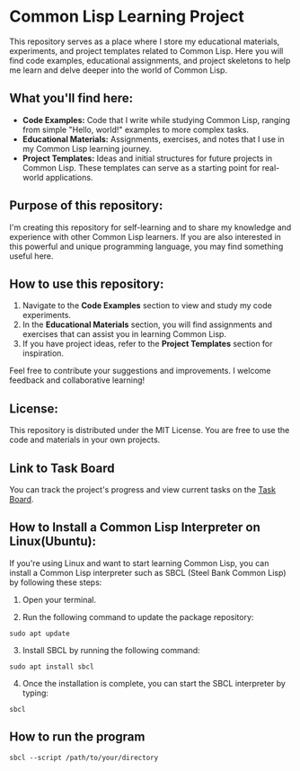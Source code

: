 # Common Lisp Learning Project

This repository serves as a place where I store my educational materials, experiments, and project templates related to Common Lisp. Here you will find code examples, educational assignments, and project skeletons to help me learn and delve deeper into the world of Common Lisp.

## What you'll find here:

- **Code Examples:** Code that I write while studying Common Lisp, ranging from simple "Hello, world!" examples to more complex tasks.
- **Educational Materials:** Assignments, exercises, and notes that I use in my Common Lisp learning journey.
- **Project Templates:** Ideas and initial structures for future projects in Common Lisp. These templates can serve as a starting point for real-world applications.

## Purpose of this repository:

I'm creating this repository for self-learning and to share my knowledge and experience with other Common Lisp learners. If you are also interested in this powerful and unique programming language, you may find something useful here.

## How to use this repository:

1. Navigate to the **Code Examples** section to view and study my code experiments.
2. In the **Educational Materials** section, you will find assignments and exercises that can assist you in learning Common Lisp.
3. If you have project ideas, refer to the **Project Templates** section for inspiration.

Feel free to contribute your suggestions and improvements. I welcome feedback and collaborative learning!

## License:

This repository is distributed under the MIT License. You are free to use the code and materials in your own projects.

## Link to Task Board

You can track the project's progress and view current tasks on the [Task Board](https://github.com/users/Adroneleh/projects/1).

## How to Install a Common Lisp Interpreter on Linux(Ubuntu):

If you're using Linux and want to start learning Common Lisp, you can install a Common Lisp interpreter such as SBCL (Steel Bank Common Lisp) by following these steps:

1. Open your terminal.

2. Run the following command to update the package repository:

```shell
sudo apt update
```

3. Install SBCL by running the following command:

```shell
sudo apt install sbcl
```

4. Once the installation is complete, you can start the SBCL interpreter by typing:

```shell
sbcl
```

## How to run the program

```shell
sbcl --script /path/to/your/directory
```

